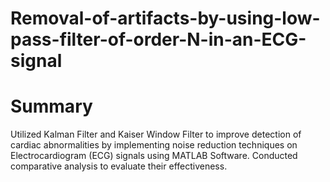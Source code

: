# Removal-of-artifacts-by-using-low-pass-filter-of-order-N-in-an-ECG-signal

# Summary

Utilized Kalman Filter and Kaiser Window Filter to improve detection of cardiac abnormalities by implementing noise reduction techniques on Electrocardiogram (ECG) signals using MATLAB Software. Conducted comparative analysis to evaluate their effectiveness.
